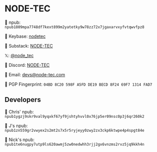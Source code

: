 # NODE-TEC

🦩 npub: `npub1809mpa7748df7kext899m2yatetky9w78zz72x7jgaxarvxyfvtqwvfpz8`

🔑 Keybase: [nodetec](https://keybase.io/nodetec "NODE-TEC Keybase")

🔖 Substack: [NODE-TEC](https://nodetec.substack.com "NODE-TEC Substack")

𝕏: [@node_tec](https://twitter.com/node_tec "NODE-TEC X")

🤖 Discord: [NODE-TEC](https://discord.gg/zdKq5brhF9 "NODE-TEC Discord")

📧 Email: [devs@node-tec.com](mailto:devs@node-tec.com "NODE-TEC Email")

🔐 PGP Fingerprint: `04BD 8C20 598F A5FD DE19 BECD 8F24 69F7 1314 FAD7`

## Developers

🦩 Chris' npub: `npub1ygzj9skr9val9yqxkf67yf9jshtyhvvl0x76jp5er09nsc0p3j6qr260k2`

🦩 J's npub: `npub1zn559gr2vwyex2s2mt2s7x5r5ryjeyy0zwy2zx3ckp6ktwpe4p4spgt84e`

🦩 Nick's npub: `npub1te6nugpy7utp9ls620awmj5zw0nedwhh3rjj2gx6vnzms2rvz5jq9kkh4n`
